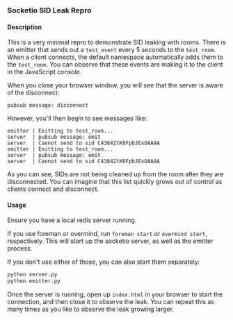 ### Socketio SID Leak Repro

#### Description
This is a very minimal repro to demonstrate SID leaking with rooms. There is an emitter that sends out a `test_event` every 5 seconds to the `test_room`. When a client connects, the default namespace automatically adds them to the `test_room`. You can observe that these events are making it to the client in the JavaScript console.

When you close your browser window, you will see that the server is aware of the disconnect:
```
pubsub message: disconnect
```

However, you'll then begin to see messages like:
```
emitter | Emitting to test_room...
server  | pubsub message: emit
server  | Cannot send to sid C4384ZtK0FpbJExOAAAA
emitter | Emitting to test_room...
server  | pubsub message: emit
server  | Cannot send to sid C4384ZtK0FpbJExOAAAA
```

As you can see, SIDs are not being cleaned up from the room after they are disconnected. You can imagine that this list quickly grows out of control as clients connect and disconnect.

#### Usage
Ensure you have a local redis server running.

If you use foreman or overmind, run `foreman start` or `overmind start`, respectively. This will start up the socketio server, as well as the emitter process.

If you don't use either of those, you can also start them separately:
```bash
python server.py
python emitter.py
```

Once the server is running, open up `index.html` in your browser to start the connection, and then close it to observe the leak. You can repeat this as many times as you like to observe the leak growing larger.
